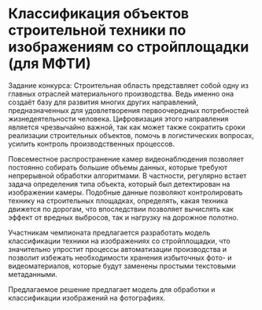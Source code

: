 # Классификация объектов строительной техники по изображениям со стройплощадки (для МФТИ)


Задание конкурса:
Строительная область представляет собой одну из главных отраслей материального производства. Ведь именно она создаёт базу для развития многих других направлений, предназначенных для удовлетворения первоочередных потребностей жизнедеятельности человека. Цифровизация этого направления является чрезвычайно важной, так как может также сократить сроки реализации строительных объектов, помочь в логистических вопросах, усилить контроль производственных процессов.

Повсеместное распространение камер видеонаблюдения позволяет постоянно собирать большие объемы данных, которые требуют непрерывной обработки алгоритмами. В частности, регулярно встает задача определения типа объекта, который был детектирован на изображении камеры. Подобные данные позволяют контролировать технику на строительных площадках, определять, какая техника движется по дорогам, что впоследствии позволяет вычислять как эффект от вредных выбросов, так и нагрузку на дорожное полотно.

Участникам чемпионата предлагается разработать модель классификации техники на изображениях со стройплощадки, что значительно упростит процессы автоматизации производства и позволит избежать необходимости хранения избыточных фото- и видеоматериалов, которые будут заменены простыми текстовыми метаданными.

Предлагаемое решение предлагает модель для обработки и классификации изображений на фотографиях.
